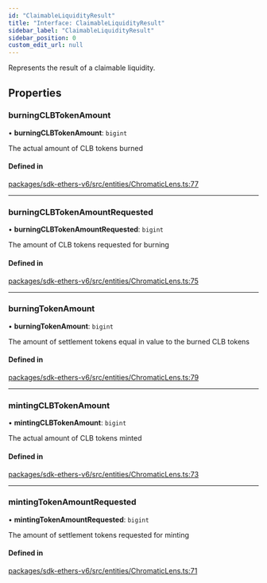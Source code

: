 ```yaml
---
id: "ClaimableLiquidityResult"
title: "Interface: ClaimableLiquidityResult"
sidebar_label: "ClaimableLiquidityResult"
sidebar_position: 0
custom_edit_url: null
---
```


Represents the result of a claimable liquidity.

## Properties

### burningCLBTokenAmount

• **burningCLBTokenAmount**: `bigint`

The actual amount of CLB tokens burned

#### Defined in

[packages/sdk-ethers-v6/src/entities/ChromaticLens.ts:77](https://github.com/chromatic-protocol/sdk/blob/3c3ce86/packages/sdk-ethers-v6/src/entities/ChromaticLens.ts#L77)

___

### burningCLBTokenAmountRequested

• **burningCLBTokenAmountRequested**: `bigint`

The amount of CLB tokens requested for burning

#### Defined in

[packages/sdk-ethers-v6/src/entities/ChromaticLens.ts:75](https://github.com/chromatic-protocol/sdk/blob/3c3ce86/packages/sdk-ethers-v6/src/entities/ChromaticLens.ts#L75)

___

### burningTokenAmount

• **burningTokenAmount**: `bigint`

The amount of settlement tokens equal in value to the burned CLB tokens

#### Defined in

[packages/sdk-ethers-v6/src/entities/ChromaticLens.ts:79](https://github.com/chromatic-protocol/sdk/blob/3c3ce86/packages/sdk-ethers-v6/src/entities/ChromaticLens.ts#L79)

___

### mintingCLBTokenAmount

• **mintingCLBTokenAmount**: `bigint`

The actual amount of CLB tokens minted

#### Defined in

[packages/sdk-ethers-v6/src/entities/ChromaticLens.ts:73](https://github.com/chromatic-protocol/sdk/blob/3c3ce86/packages/sdk-ethers-v6/src/entities/ChromaticLens.ts#L73)

___

### mintingTokenAmountRequested

• **mintingTokenAmountRequested**: `bigint`

The amount of settlement tokens requested for minting

#### Defined in

[packages/sdk-ethers-v6/src/entities/ChromaticLens.ts:71](https://github.com/chromatic-protocol/sdk/blob/3c3ce86/packages/sdk-ethers-v6/src/entities/ChromaticLens.ts#L71)
